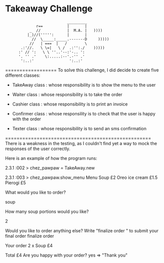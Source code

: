 Takeaway Challenge
==================
```
                            _________
              r==           |       |
           _  //            |  M.A. |   ))))
          |_)//(''''':      |       |
            //  \_____:_____.-------D     )))))
           //   | ===  |   /        \
       .:'//.   \ \=|   \ /  .:'':./    )))))
      :' // ':   \ \ ''..'--:'-.. ':
      '. '' .'    \:.....:--'.-'' .'
       ':..:'                ':..:'

 ```

==================
To solve this challenge, I did decide to create five different classes:

- TakeAway class : whose responsibility is to show the menu to the user

- Waiter class : whose responsibility is to take the order

- Cashier class : whose responsibility is to print an invoice

- Confirmer class : whose responsility is to check that the user is happy with the order

- Texter class : whose responsibility is to send an sms confirmation

===================================================
There is a weakness in the testing, as I couldn't find yet a way to mock the responses of the user correctly.

Here is an example of how the program runs:

2.3.1 :002 > chez_pawpaw = TakeAway.new

2.3.1 :003 > chez_pawpaw.show_menu
                  Menu
Soup                                  £2
Oreo ice cream                      £1.5
Pierogi                               £5

What would you like to order?

soup

How many soup portions would you like?

2

Would you like to order anything else?
Write "finalize order " to submit your final order
finalize order

Your order
2 x Soup
                  £4

Total             £4
Are you happy with your order?
yes
 => "Thank you"